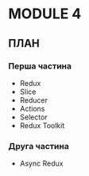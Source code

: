 # MODULE 4

## ПЛАН

### Перша частина

- Redux
- Slice
- Reducer
- Actions
- Selector
- Redux Toolkit

### Друга частина

- Async Redux
